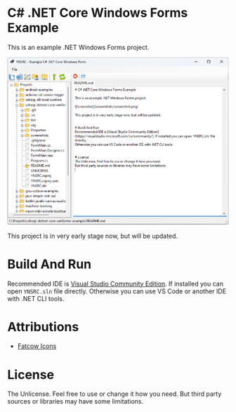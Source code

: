 # C# .NET Core Windows Forms Example

This is an example .NET Windows Forms project.

![Screenshot](screenshots/screenshot.png)

This project is in very early stage now, but will be updated.


# Build And Run
Recommended IDE is [Visual Studio Community Edition](https://visualstudio.microsoft.com/vs/community/). If installed you can open `YNSRC.sln` file directly.
Otherwise you can use VS Code or another IDE with .NET CLI tools.

# Attributions

* [Fatcow Icons](https://github.com/gammasoft/fatcow)

# License
The Unlicense. Feel free to use or change it how you need.
But third party sources or libraries may have some limitations.
